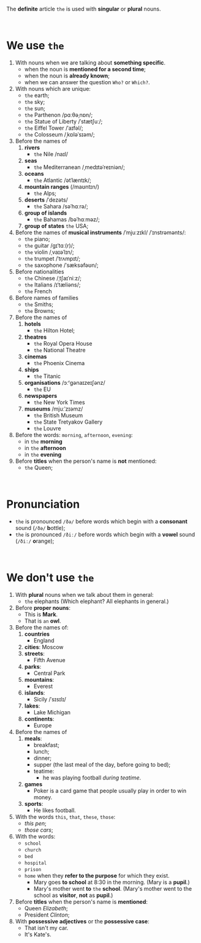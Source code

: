 The **definite** article `the` is used with **singular** or **plural** nouns.

<br>

# We use `the`
1. With nouns when we are talking about **something specific**. 
   - when the noun is **mentioned for a second time**;
   - when the noun is **already known**;
   - when we can answer the question `Who?` or `Which?`.
2. With nouns which are unique:
   - `the` earth;
   - `the` sky;
   - `the` sun;
   - `the` Parthenon /pɑːθəˌnɒn/;
   - `the` Statue of Liberty /ˈstætʃuː/;
   - `the` Eiffel Tower /ˈaɪfəl/;
   - `the` Colosseum /ˌkɒləˈsɪəm/;
3. Before the names of 
   1. **rivers**
      - `the` Nile /naɪl/
   2. **seas**
      - `the` Mediterranean /ˌmedɪtəˈreɪniən/;
   3. **oceans**
      - `the` Atlantic /ətˈlæntɪk/;
   4. **mountain ranges** (/maʊntɪn/)
      - `the` Alps;
   5. **deserts** /ˈdezəts/
      - `the` Sahara /səˈhɑːrə/;
   6. **group of islands**
      - `the` Bahamas /bəˈhɑːməz/;
   7. **group of states**
      `the` USA;
4. Before the names of **musical instruments** /ˈmjuːzɪkl/ /ˈɪnstrəmənts/:
   - `the` piano;
   - `the` guitar /ɡɪˈtɑː(r)/;
   - `the` violin /ˌvaɪəˈlɪn/;
   - `the` trumpet /ˈtrʌmpɪt/;
   - `the` saxophone /ˈsæksəfəʊn/;
5. Before nationalities
   - `the` Chinese /ˌtʃaɪˈniːz/;
   - `the` Italians /ɪˈtæliəns/;
   - `the` French
6. Before names of families
   - `the` Smiths;
   - `the` Browns;
7. Before the names of
   1. **hotels**
      - `the` Hilton Hotel;
   2. **theatres**
      - `the` Royal Opera House
      - `the` National Theatre
   3. **cinemas**
      - `the` Phoenix Cinema
   4. **ships**
      - `the` Titanic
   5. **organisations** /ɔːʳgənaɪzeɪʃənz/
      - `the` EU
   6. **newspapers**
      - `the` New York Times
   7. **museums** /mjuːˈzɪəmz/
      - `the` British Museum
      - `the` State Tretyakov Gallery
      - `the` Louvre
8. Before the words: `morning`, `afternoon`, `evening`:
   - in `the` **morning**
   - in `the` **afternoon**
   - in `the` **evening**
9. Before **titles** when the person's name is **not** mentioned:
   - `the` Queen;

<br>

# Pronunciation
- `the` is pronounced `/ðə/` before words which begin with a **consonant** sound (`/ðə/` **b**ottle);
- `the` is pronounced `/ðiː/` before words which begin with a **vowel** sound (`/ðiː/` **o**range);

<br>

# We don't use `the`
1. With **plural** nouns when we talk about them in general:
   - `the` elephants (Which elephant? All elephants in general.)
2. Before **proper nouns**:
   - This is **Mark**.
   - That is `an` **owl**.
4. Before the names of:
   1. **countries**
      - England
   2. **cities**:
      Moscow
   3. **streets**:
      - Fifth Avenue
   4. **parks**:
      - Central Park
   5. **mountains**:
      - Everest
   6. **islands**:
      - Sicily /ˈsɪsɪlɪ/
   7. **lakes**:
      - Lake Michigan
   8. **continents**:
      - Europe
5. Before the names of
   1. **meals**:
      - breakfast;
      - lunch;
      - dinner;
      - supper (the last meal of the day, before going to bed);
      - teatime:
        - he was playing football *during teatime*.
   2. **games**
      - Poker is a card game that people usually play in order to win money.
   3. **sports**:
      - He likes football.
6. With the words `this`, `that`, `these`, `those`:
   - *this pen*;
   - *those cars*;
7.  With the words:
    - `school`
    - `church`
    - `bed`
    - `hospital`
    - `prison`
    - `home`
    when they **refer to the purpose** for which they exist.
        - Mary goes **to school** at 8:30 in the morning. (Mary is a **pupil**.)
        - Mary's mother went **to** `the` **school**. (Mary's mother went to the school as **visitor**, **not** as **pupil**.)
8. Before **titles** when the person's name is **mentioned**:
   - Queen *Elizabeth*;
   - President *Clinton*;
10. With **possessive adjectives** or the **possessive case**:
    - That isn't my car.
    - It's Kate's.
